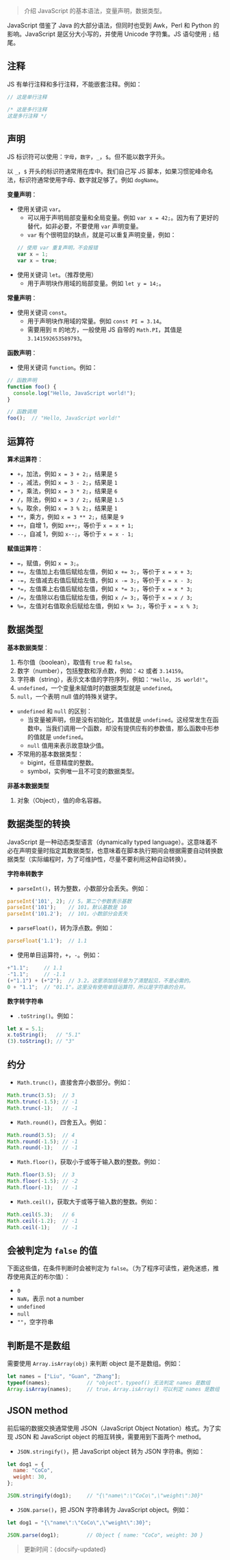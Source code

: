 > 介绍 JavaScript 的基本语法，变量声明，数据类型。

JavaScript 借鉴了 Java 的大部分语法，但同时也受到 Awk，Perl 和 Python 的影响。JavaScript 是区分大小写的，并使用 Unicode 字符集。JS 语句使用 `;` 结尾。

## 注释

JS 有单行注释和多行注释，不能嵌套注释。例如：

 ```js
// 这是单行注释

/* 这是多行注释
这是多行注释 */
 ```

## 声明

JS 标识符可以使用：`字母`，`数字`，`_`，`$`。但不能以数字开头。

以 `_`，`$` 开头的标识符通常用在库中。我们自己写 JS 脚本，如果习惯驼峰命名法，标识符通常使用字母、数字就足够了。例如 `dogName`。

**变量声明**：

* 使用关键词 `var`。
  * 可以用于声明局部变量和全局变量。例如 `var x = 42;`。因为有了更好的替代，如非必要，不要使用 `var` 声明变量。
  * `var` 有个很明显的缺点，就是可以重复声明变量，例如：
  ```js
  // 使用 var 重复声明，不会报错
  var x = 1;
  var x = true;
  ```
* 使用关键词 `let`。（推荐使用）
  * 用于声明块作用域的局部变量。例如 `let y = 14;`。

**常量声明**：

* 使用关键词 `const`。
  * 用于声明块作用域的常量。例如 `const PI = 3.14`。
  * 需要用到 π 的地方，一般使用 JS 自带的 `Math.PI`，其值是 `3.141592653589793`。

**函数声明**：

* 使用关键词 `function`。例如：

```js
// 函数声明
function foo() {
  console.log("Hello, JavaScript world!");
}

// 函数调用
foo();  // "Hello, JavaScript world!"
```

## 运算符

**算术运算符**：

* `+`，加法，例如 `x = 3 + 2;`，结果是 `5`
* `-`，减法，例如 `x = 3 - 2;`，结果是 `1`
* `*`，乘法，例如 `x = 3 * 2;`，结果是 `6`
* `/`，除法，例如 `x = 3 / 2;`，结果是 `1.5`
* `%`，取余，例如 `x = 3 % 2;`，结果是 `1`
* `**`，乘方，例如 `x = 3 ** 2;`，结果是 `9`
* `++`，自增 1，例如 `x++;`，等价于 `x = x + 1;`
* `--`，自减 1，例如 `x--;`，等价于 `x = x - 1;`

**赋值运算符**：

* `=`，赋值，例如 `x = 3;`。
* `+=`，左值加上右值后赋给左值，例如 `x += 3;`，等价于 `x = x + 3;`
* `-=`，左值减去右值后赋给左值，例如 `x -= 3;`，等价于 `x = x - 3;`
* `*=`，左值乘上右值后赋给左值，例如 `x *= 3;`，等价于 `x = x * 3;`
* `/=`，左值除以右值后赋给左值，例如 `x /= 3;`，等价于 `x = x / 3;`
* `%=`，左值对右值取余后赋给左值，例如 `x %= 3;`，等价于 `x = x % 3;`

## 数据类型

**基本数据类型**：

1. 布尔值（boolean），取值有 `true` 和 `false`。
2. 数字（number），包括整数和浮点数，例如：`42` 或者 `3.14159`。
3. 字符串（string），表示文本值的字符序列，例如：`"Hello, JS world!"`。
4. `undefined`，一个变量未赋值时的数据类型就是 `undefined`。
5. `null`，一个表明 null 值的特殊关键字。

* `undefined` 和 `null` 的区别：
  * 当变量被声明，但是没有初始化，其值就是 `undefined`。这经常发生在函数中。当我们调用一个函数，却没有提供应有的参数值，那么函数中形参的值就是 `undefined`。
  * `null` 值用来表示故意缺少值。
* 不常用的基本数据类型：
  * bigint，任意精度的整数。
  * symbol，实例唯一且不可变的数据类型。

**非基本数据类型**

1. 对象（Object），值的命名容器。

## 数据类型的转换

JavaScript 是一种动态类型语言（dynamically typed language）。这意味着不必在声明变量时指定其数据类型，也意味着在脚本执行期间会根据需要自动转换数据类型（实际编程时，为了可维护性，尽量不要利用这种自动转换）。

**字符串转数字**

* `parseInt()`，转为整数，小数部分会丢失。例如：

```js
parseInt('101', 2); // 5。第二个参数表示基数
parseInt('101');    // 101。默认基数是 10
parseInt('101.2');  // 101。小数部分会丢失
```

* `parseFloat()`，转为浮点数。例如：

```js
parseFloat('1.1');  // 1.1
```

* 使用单目运算符，`+`，`-`。例如：

```js
+"1.1";     // 1.1
-"1.1";     // -1.1
(+"1.1") + (+"2");  // 3.2。这里添加括号是为了清楚起见，不是必需的。
0 + "1.1";  // "01.1"。这里没有使用单目运算符，所以是字符串的合并。
```

**数字转字符串**

* `.toString()`。例如：

```js
let x = 5.1;
x.toString();   // "5.1"
(3).toString(); // "3"
```

## 约分

* `Math.trunc()`，直接舍弃小数部分。例如：

```js
Math.trunc(3.5);  // 3
Math.trunc(-1.5); // -1
Math.trunc(-1);   // -1
```

* `Math.round()`，四舍五入。例如：

```js
Math.round(3.5);  // 4
Math.round(-1.5); // -1
Math.round(-1);   // -1
```

* `Math.floor()`，获取小于或等于输入数的整数。例如：

```js
Math.floor(3.5);  // 3
Math.floor(-1.5); // -2
Math.floor(-1);   // -1
```

* `Math.ceil()`，获取大于或等于输入数的整数。例如：

```js
Math.ceil(5.3);   // 6
Math.ceil(-1.2);  // -1
Math.ceil(-1);    // -1
```

## 会被判定为 `false` 的值

下面这些值，在条件判断时会被判定为 `false`。（为了程序可读性，避免迷惑，推荐使用真正的布尔值）：

* `0`
* `NaN`，表示 not a number
* `undefined`
* `null`
* `""`，空字符串

## 判断是不是数组

需要使用 `Array.isArray(obj)` 来判断 object 是不是数组。例如：

```js
let names = ["Liu", "Guan", "Zhang"];
typeof(names);            // "object"，typeof() 无法判定 names 是数组
Array.isArray(names);     // true，Array.isArray() 可以判定 names 是数组
```

## JSON method

前后端的数据交换通常使用 JSON（JavaScript Object Notation）格式。为了实现 JSON 和 JavaScript object 的相互转换，需要用到下面两个 method。

* `JSON.stringify()`，把 JavaScript object 转为 JSON 字符串。例如：

```js
let dog1 = {
  name: "CoCo",
  weight: 30,
};

JSON.stringify(dog1);     // "{\"name\":\"CoCo\",\"weight\":30}"
```

* `JSON.parse()`，把 JSON 字符串转为 JavaScript object。例如：

```js
let dog1 = "{\"name\":\"CoCo\",\"weight\":30}";

JSON.parse(dog1);         // Object { name: "CoCo", weight: 30 }
```



> 更新时间：{docsify-updated}